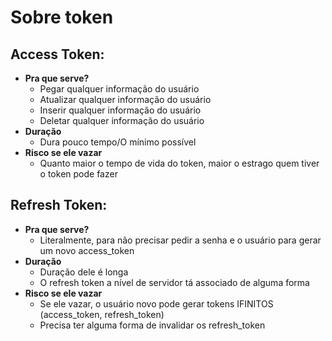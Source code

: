 # Sobre token

## Access Token:
- **Pra que serve?**
    - Pegar qualquer informação do usuário
    - Atualizar qualquer informação do usuário
    - Inserir qualquer informação do usuário
    - Deletar qualquer informação do usuário
- **Duração**
    - Dura pouco tempo/O mínimo possível
- **Risco se ele vazar**
    - Quanto maior o tempo de vida do token, maior o estrago quem tiver o token pode fazer

## Refresh Token:
- **Pra que serve?**
    - Literalmente, para não precisar pedir a senha e o usuário para gerar um novo access_token
- **Duração**
    - Duração dele é longa
    - O refresh token a nível de servidor tá associado de alguma forma
- **Risco se ele vazar**
    - Se ele vazar, o usuário novo pode gerar tokens IFINITOS (access_token, refresh_token)
    - Precisa ter alguma forma de invalidar os refresh_token
